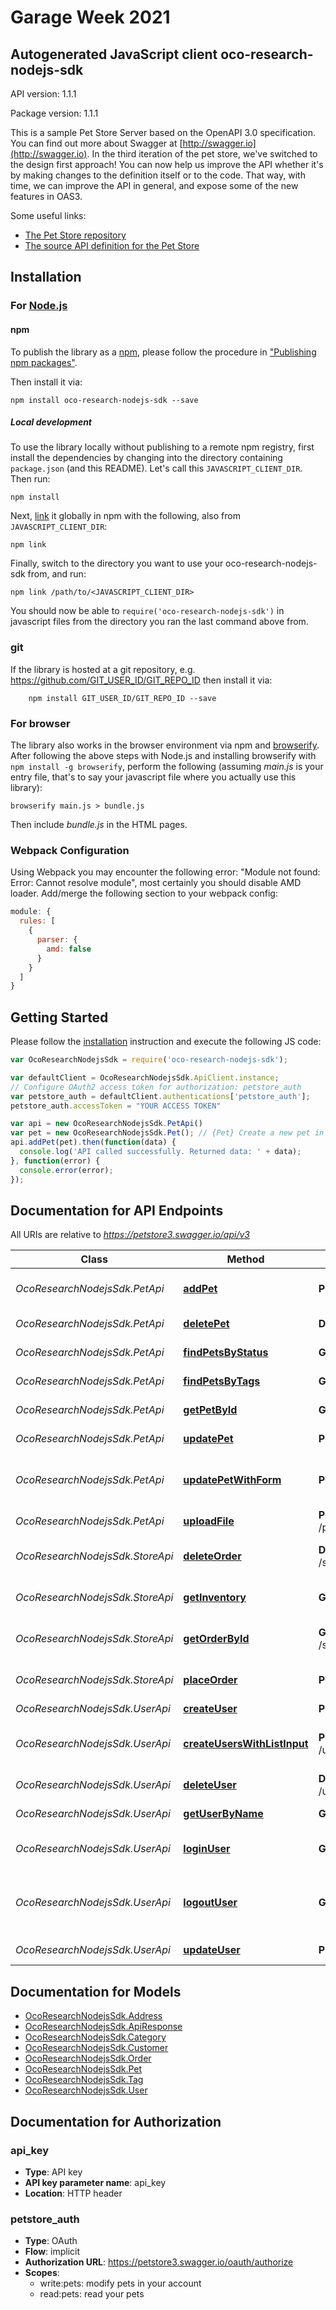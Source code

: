 # Garage Week 2021
## Autogenerated JavaScript client oco-research-nodejs-sdk

API version: 1.1.1

Package version: 1.1.1

This is a sample Pet Store Server based on the OpenAPI 3.0 specification.  You can find out more about
Swagger at [http://swagger.io](http://swagger.io). In the third iteration of the pet store, we've switched to the design first approach!
You can now help us improve the API whether it's by making changes to the definition itself or to the code.
That way, with time, we can improve the API in general, and expose some of the new features in OAS3.

Some useful links:
- [The Pet Store repository](https://github.com/swagger-api/swagger-petstore)
- [The source API definition for the Pet Store](https://github.com/swagger-api/swagger-petstore/blob/master/src/main/resources/openapi.yaml)


## Installation

### For [Node.js](https://nodejs.org/)

#### npm

To publish the library as a [npm](https://www.npmjs.com/), please follow the procedure in ["Publishing npm packages"](https://docs.npmjs.com/getting-started/publishing-npm-packages).

Then install it via:

```shell
npm install oco-research-nodejs-sdk --save
```

##### Local development

To use the library locally without publishing to a remote npm registry, first install the dependencies by changing into the directory containing `package.json` (and this README). Let's call this `JAVASCRIPT_CLIENT_DIR`. Then run:

```shell
npm install
```

Next, [link](https://docs.npmjs.com/cli/link) it globally in npm with the following, also from `JAVASCRIPT_CLIENT_DIR`:

```shell
npm link
```

Finally, switch to the directory you want to use your oco-research-nodejs-sdk from, and run:

```shell
npm link /path/to/<JAVASCRIPT_CLIENT_DIR>
```

You should now be able to `require('oco-research-nodejs-sdk')` in javascript files from the directory you ran the last command above from.

### git

If the library is hosted at a git repository, e.g. https://github.com/GIT_USER_ID/GIT_REPO_ID
then install it via:

```shell
    npm install GIT_USER_ID/GIT_REPO_ID --save
```

### For browser

The library also works in the browser environment via npm and [browserify](http://browserify.org/). After following the above steps with Node.js and installing browserify with `npm install -g browserify`, perform the following (assuming *main.js* is your entry file, that's to say your javascript file where you actually use this library):

```shell
browserify main.js > bundle.js
```

Then include *bundle.js* in the HTML pages.

### Webpack Configuration

Using Webpack you may encounter the following error: "Module not found: Error:
Cannot resolve module", most certainly you should disable AMD loader. Add/merge
the following section to your webpack config:

```javascript
module: {
  rules: [
    {
      parser: {
        amd: false
      }
    }
  ]
}
```

## Getting Started

Please follow the [installation](#installation) instruction and execute the following JS code:

```javascript
var OcoResearchNodejsSdk = require('oco-research-nodejs-sdk');

var defaultClient = OcoResearchNodejsSdk.ApiClient.instance;
// Configure OAuth2 access token for authorization: petstore_auth
var petstore_auth = defaultClient.authentications['petstore_auth'];
petstore_auth.accessToken = "YOUR ACCESS TOKEN"

var api = new OcoResearchNodejsSdk.PetApi()
var pet = new OcoResearchNodejsSdk.Pet(); // {Pet} Create a new pet in the store
api.addPet(pet).then(function(data) {
  console.log('API called successfully. Returned data: ' + data);
}, function(error) {
  console.error(error);
});


```

## Documentation for API Endpoints

All URIs are relative to *https://petstore3.swagger.io/api/v3*

Class | Method | HTTP request | Description
------------ | ------------- | ------------- | -------------
*OcoResearchNodejsSdk.PetApi* | [**addPet**](docs/PetApi.md#addPet) | **POST** /pet | Add a new pet to the store
*OcoResearchNodejsSdk.PetApi* | [**deletePet**](docs/PetApi.md#deletePet) | **DELETE** /pet/{petId} | Deletes a pet
*OcoResearchNodejsSdk.PetApi* | [**findPetsByStatus**](docs/PetApi.md#findPetsByStatus) | **GET** /pet/findByStatus | Finds Pets by status
*OcoResearchNodejsSdk.PetApi* | [**findPetsByTags**](docs/PetApi.md#findPetsByTags) | **GET** /pet/findByTags | Finds Pets by tags
*OcoResearchNodejsSdk.PetApi* | [**getPetById**](docs/PetApi.md#getPetById) | **GET** /pet/{petId} | Find pet by ID
*OcoResearchNodejsSdk.PetApi* | [**updatePet**](docs/PetApi.md#updatePet) | **PUT** /pet | Update an existing pet
*OcoResearchNodejsSdk.PetApi* | [**updatePetWithForm**](docs/PetApi.md#updatePetWithForm) | **POST** /pet/{petId} | Updates a pet in the store with form data
*OcoResearchNodejsSdk.PetApi* | [**uploadFile**](docs/PetApi.md#uploadFile) | **POST** /pet/{petId}/uploadImage | uploads an image
*OcoResearchNodejsSdk.StoreApi* | [**deleteOrder**](docs/StoreApi.md#deleteOrder) | **DELETE** /store/order/{orderId} | Delete purchase order by ID
*OcoResearchNodejsSdk.StoreApi* | [**getInventory**](docs/StoreApi.md#getInventory) | **GET** /store/inventory | Returns pet inventories by status
*OcoResearchNodejsSdk.StoreApi* | [**getOrderById**](docs/StoreApi.md#getOrderById) | **GET** /store/order/{orderId} | Find purchase order by ID
*OcoResearchNodejsSdk.StoreApi* | [**placeOrder**](docs/StoreApi.md#placeOrder) | **POST** /store/order | Place an order for a pet
*OcoResearchNodejsSdk.UserApi* | [**createUser**](docs/UserApi.md#createUser) | **POST** /user | Create user
*OcoResearchNodejsSdk.UserApi* | [**createUsersWithListInput**](docs/UserApi.md#createUsersWithListInput) | **POST** /user/createWithList | Creates list of users with given input array
*OcoResearchNodejsSdk.UserApi* | [**deleteUser**](docs/UserApi.md#deleteUser) | **DELETE** /user/{username} | Delete user
*OcoResearchNodejsSdk.UserApi* | [**getUserByName**](docs/UserApi.md#getUserByName) | **GET** /user/{username} | Get user by user name
*OcoResearchNodejsSdk.UserApi* | [**loginUser**](docs/UserApi.md#loginUser) | **GET** /user/login | Logs user into the system
*OcoResearchNodejsSdk.UserApi* | [**logoutUser**](docs/UserApi.md#logoutUser) | **GET** /user/logout | Logs out current logged in user session
*OcoResearchNodejsSdk.UserApi* | [**updateUser**](docs/UserApi.md#updateUser) | **PUT** /user/{username} | Update user


## Documentation for Models

 - [OcoResearchNodejsSdk.Address](docs/Address.md)
 - [OcoResearchNodejsSdk.ApiResponse](docs/ApiResponse.md)
 - [OcoResearchNodejsSdk.Category](docs/Category.md)
 - [OcoResearchNodejsSdk.Customer](docs/Customer.md)
 - [OcoResearchNodejsSdk.Order](docs/Order.md)
 - [OcoResearchNodejsSdk.Pet](docs/Pet.md)
 - [OcoResearchNodejsSdk.Tag](docs/Tag.md)
 - [OcoResearchNodejsSdk.User](docs/User.md)


## Documentation for Authorization



### api_key


- **Type**: API key
- **API key parameter name**: api_key
- **Location**: HTTP header



### petstore_auth


- **Type**: OAuth
- **Flow**: implicit
- **Authorization URL**: https://petstore3.swagger.io/oauth/authorize
- **Scopes**: 
  - write:pets: modify pets in your account
  - read:pets: read your pets

